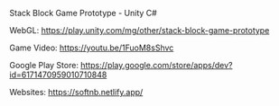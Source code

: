Stack Block Game Prototype - Unity C#

WebGL: https://play.unity.com/mg/other/stack-block-game-prototype

Game Video: https://youtu.be/1FuoM8sShvc

Google Play Store: https://play.google.com/store/apps/dev?id=6171470959010710848

Websites: https://softnb.netlify.app/
